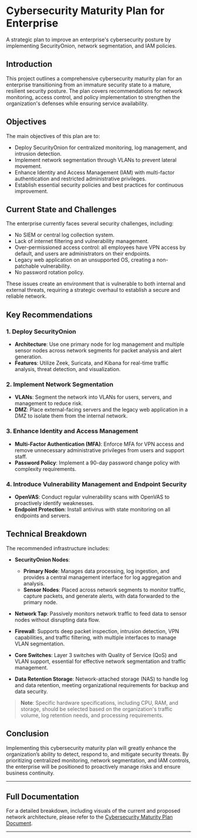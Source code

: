 # Cybersecurity Maturity Plan for Enterprise
A strategic plan to improve an enterprise's cybersecurity posture by implementing SecurityOnion, network segmentation, and IAM policies.

## Introduction
This project outlines a comprehensive cybersecurity maturity plan for an enterprise transitioning from an immature security state to a mature, resilient security posture. The plan covers recommendations for network monitoring, access control, and policy implementation to strengthen the organization's defenses while ensuring service availability.

## Objectives
The main objectives of this plan are to:
- Deploy SecurityOnion for centralized monitoring, log management, and intrusion detection.
- Implement network segmentation through VLANs to prevent lateral movement.
- Enhance Identity and Access Management (IAM) with multi-factor authentication and restricted administrative privileges.
- Establish essential security policies and best practices for continuous improvement.

## Current State and Challenges
The enterprise currently faces several security challenges, including:
- No SIEM or central log collection system.
- Lack of internet filtering and vulnerability management.
- Over-permissioned access control: all employees have VPN access by default, and users are administrators on their endpoints.
- Legacy web application on an unsupported OS, creating a non-patchable vulnerability.
- No password rotation policy.
  
These issues create an environment that is vulnerable to both internal and external threats, requiring a strategic overhaul to establish a secure and reliable network.

## Key Recommendations
### 1. Deploy SecurityOnion
   - **Architecture**: Use one primary node for log management and multiple sensor nodes across network segments for packet analysis and alert generation.
   - **Features**: Utilize Zeek, Suricata, and Kibana for real-time traffic analysis, threat detection, and visualization.

### 2. Implement Network Segmentation
   - **VLANs**: Segment the network into VLANs for users, servers, and management to reduce risk.
   - **DMZ**: Place external-facing servers and the legacy web application in a DMZ to isolate them from the internal network.

### 3. Enhance Identity and Access Management
   - **Multi-Factor Authentication (MFA)**: Enforce MFA for VPN access and remove unnecessary administrative privileges from users and support staff.
   - **Password Policy**: Implement a 90-day password change policy with complexity requirements.

### 4. Introduce Vulnerability Management and Endpoint Security
   - **OpenVAS**: Conduct regular vulnerability scans with OpenVAS to proactively identify weaknesses.
   - **Endpoint Protection**: Install antivirus with state monitoring on all endpoints and servers.

## Technical Breakdown

The recommended infrastructure includes:

- **SecurityOnion Nodes**:
  - **Primary Node**: Manages data processing, log ingestion, and provides a central management interface for log aggregation and analysis.
  - **Sensor Nodes**: Placed across network segments to monitor traffic, capture packets, and generate alerts, with data forwarded to the primary node.

- **Network Tap**: Passively monitors network traffic to feed data to sensor nodes without disrupting data flow.

- **Firewall**: Supports deep packet inspection, intrusion detection, VPN capabilities, and traffic filtering, with multiple interfaces to manage VLAN segmentation.

- **Core Switches**: Layer 3 switches with Quality of Service (QoS) and VLAN support, essential for effective network segmentation and traffic management.

- **Data Retention Storage**: Network-attached storage (NAS) to handle log and data retention, meeting organizational requirements for backup and data security.

> **Note**: Specific hardware specifications, including CPU, RAM, and storage, should be selected based on the organization's traffic volume, log retention needs, and processing requirements.


## Conclusion
Implementing this cybersecurity maturity plan will greatly enhance the organization’s ability to detect, respond to, and mitigate security threats. By prioritizing centralized monitoring, network segmentation, and IAM controls, the enterprise will be positioned to proactively manage risks and ensure business continuity.

---

## Full Documentation
For a detailed breakdown, including visuals of the current and proposed network architecture, please refer to the [Cybersecurity Maturity Plan Document](file:///C:/Users/steve/OneDrive/Desktop/GitHub%20Projects/Cybersecurity%20Maturity%20Plan.pdf).

---

